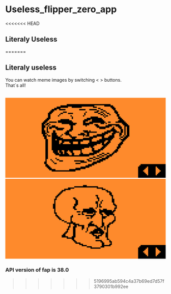 # Useless_flipper_zero_app
<<<<<<< HEAD
## Literaly Useless
=======
## Literaly useless

You can watch meme images by switching < > buttons.
</br>
That`s all!


</br>
<img styles="float:left;" src="screenshots/Screenshot-1.png"/>
</br>
<img styles="float:right;" src="screenshots/Screenshot-2.png"/>

### API version of fap is 38.0


>>>>>>> 5196995ab594c4a37b69ed7d57f3790301b992ee
